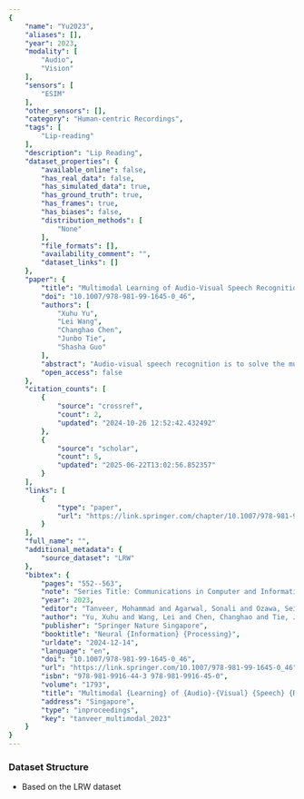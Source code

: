 ```yaml
---
{
    "name": "Yu2023",
    "aliases": [],
    "year": 2023,
    "modality": [
        "Audio",
        "Vision"
    ],
    "sensors": [
        "ESIM"
    ],
    "other_sensors": [],
    "category": "Human-centric Recordings",
    "tags": [
        "Lip-reading"
    ],
    "description": "Lip Reading",
    "dataset_properties": {
        "available_online": false,
        "has_real_data": false,
        "has_simulated_data": true,
        "has_ground_truth": true,
        "has_frames": true,
        "has_biases": false,
        "distribution_methods": [
            "None"
        ],
        "file_formats": [],
        "availability_comment": "",
        "dataset_links": []
    },
    "paper": {
        "title": "Multimodal Learning of Audio-Visual Speech Recognition with Liquid State Machine",
        "doi": "10.1007/978-981-99-1645-0_46",
        "authors": [
            "Xuhu Yu",
            "Lei Wang",
            "Changhao Chen",
            "Junbo Tie",
            "Shasha Guo"
        ],
        "abstract": "Audio-visual speech recognition is to solve the multimodal lip-reading task using audio and visual information, which is an important way to improve the performance of speech recognition in noisy conditions. Deep learning methods have achieved promising results in this regard. However, these methods have complex network architecture and are computationally intensive. Recently, Spiking Neural Networks (SNNs) have attracted attention due to their being event-driven and can enable low-power computing. SNNs can capture richer motion information and have been successful in work such as gesture recognition. But it has not been widely used in lipreading tasks. Liquid State Machines (LSMs) have been recognized in SNNs due to their low training costs and are well suited for spatiotemporal sequence problems of event streams. Multimodal lipreading based on Dynamic Vision Sensors (DVS) is also such a problem. Hence, we propose a soft fusion framework with LSM. The framework fuses visual and audio information to achieve the effect of higher reliability lip recognition. On the well-known public LRW dataset, our fusion network achieves a recognition accuracy of 86.8%. Compared with single modality recognition, the accuracy of the fusion method is improved by 5% to 6%. In addition, we add extra noise to the raw data, and the experimental results show that the fusion model outperforms the audio-only model significantly, proving the robustness of our model.",
        "open_access": false
    },
    "citation_counts": [
        {
            "source": "crossref",
            "count": 2,
            "updated": "2024-10-26 12:52:42.432492"
        },
        {
            "source": "scholar",
            "count": 5,
            "updated": "2025-06-22T13:02:56.852357"
        }
    ],
    "links": [
        {
            "type": "paper",
            "url": "https://link.springer.com/chapter/10.1007/978-981-99-1645-0_46"
        }
    ],
    "full_name": "",
    "additional_metadata": {
        "source_dataset": "LRW"
    },
    "bibtex": {
        "pages": "552--563",
        "note": "Series Title: Communications in Computer and Information Science",
        "year": 2023,
        "editor": "Tanveer, Mohammad and Agarwal, Sonali and Ozawa, Seiichi and Ekbal, Asif and Jatowt, Adam",
        "author": "Yu, Xuhu and Wang, Lei and Chen, Changhao and Tie, Junbo and Guo, Shasha",
        "publisher": "Springer Nature Singapore",
        "booktitle": "Neural {Information} {Processing}",
        "urldate": "2024-12-14",
        "language": "en",
        "doi": "10.1007/978-981-99-1645-0_46",
        "url": "https://link.springer.com/10.1007/978-981-99-1645-0_46",
        "isbn": "978-981-9916-44-3 978-981-9916-45-0",
        "volume": "1793",
        "title": "Multimodal {Learning} of {Audio}-{Visual} {Speech} {Recognition} with {Liquid} {State} {Machine}",
        "address": "Singapore",
        "type": "inproceedings",
        "key": "tanveer_multimodal_2023"
    }
}
---
```


### Dataset Structure

- Based on the LRW dataset

